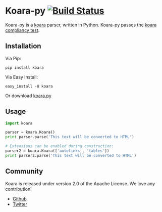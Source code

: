 # Koara-py [![Build Status](https://travis-ci.org/koara/koara-py.svg?branch=master)](https://travis-ci.org/koara/koara-py)
Koara-py is a [koara](http://www.koara.io) parser, written in Python.  Koara-py passes the [koara compliancy test](https://github.com/koara/koara-java/tree/master/src/test/resources/tests).

## Installation
Via Pip:
```
pip install koara
```
Via Easy Install:
```
easy_install -U koara
```
Or download [koara.py](https://github.com/koara/koara-py/blob/master/koara.py)

## Usage
```python
import koara

parser = koara.Koara()
print parser.parse('This text will be converted to HTML')

# Extensions can be enabled during construction:
parser2 = koara.Koara(['autolinks', 'tables'])
print parser2.parse('This text will be converted to HTML')
```

## Community
Koara is released under version 2.0 of the Apache License. We love any contribution!

* [Github](http://github.com/koara)
* [Twitter](http://twitter.com/koaralang)


